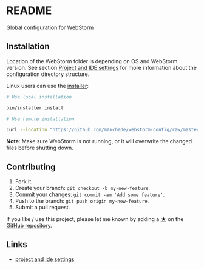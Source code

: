 # README

Global configuration for WebStorm

## Installation

Location of the WebStorm folder is depending on OS and WebStorm version. See section [Project and IDE settings](https://www.jetbrains.com/help/webstorm/project-and-ide-settings.html) for more information about the configuration directory structure.

Linux users can use the [installer](https://github.com/mauchede/webstorm-config/blob/master/bin/installer):

```sh
# Use local installation

bin/installer install

# Use remote installation

curl --location "https://github.com/mauchede/webstorm-config/raw/master/bin/installer" | sh -s -- install
```

__Note__: Make sure WebStorm is not running, or it will overwrite the changed files before shutting down.

## Contributing

1. Fork it.
2. Create your branch: `git checkout -b my-new-feature`.
3. Commit your changes: `git commit -am 'Add some feature'`.
4. Push to the branch: `git push origin my-new-feature`.
5. Submit a pull request.

If you like / use this project, please let me known by adding a [★](https://help.github.com/articles/about-stars/) on the [GitHub repository](https://github.com/mauchede/webstorm-config).

## Links

* [project and ide settings](https://www.jetbrains.com/webstorm/help/project-and-ide-settings.html)
